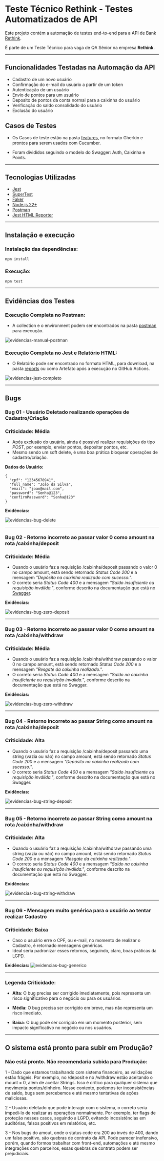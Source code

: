 # Teste Técnico Rethink - Testes Automatizados de API

Este projeto contém a automação de testes end-to-end para a API de Bank [Rethink](https://points-app-backend.vercel.app/docs).

É parte de um Teste Técnico para vaga de QA Sênior na empresa **Rethink**.

---

## Funcionalidades Testadas na Automação da API

- Cadastro de um novo usuário
- Confirmação do e-mail do usuário a partir de um token
- Autenticação de um usuário
- Envio de pontos para um usuário
- Deposito de pontos da conta normal para a caixinha do usuário
- Verificação do saldo consolidado do usuário
- Exclusão do usuário

## Casos de Testes 

- Os Casos de teste estão na pasta [features](./features), no formato Gherkin e prontos para serem usados com Cucumber.

- Foram divididos seguindo o modelo do Swagger: Auth, Caixinha e Points.

---

## Tecnologias Utilizadas

- [Jest](http://jestjs.io/)
- [SuperTest](https://www.npmjs.com/package/supertest)
- [Faker](https://fakerjs.dev/)
- [Node.js 22+](https://nodejs.org/en/download)
- [Postman](https://www.postman.com/)
- [Jest HTML Reporter](https://www.npmjs.com/package/jest-html-reporter)

---

## Instalação e execução

### Instalação das dependências:

```
npm install
```

### Execução:

```
npm test
```

---

## Evidências dos Testes

### Execução Completa no Postman:

- A collection e o environment podem ser encontrados na pasta [postman](./postman/) para execução.

![evidencias-manual-postman](./evidencias/testes/fluxo-completo-postman.gif)

### Execução Completa no Jest e Relatório HTML:

- O Relatório pode ser encontrado no formato HTML, para download, na pasta [reports](./reports/) ou como Artefato após a execução no GitHub Actions.

![evidencias-jest-completo](./evidencias/testes/fluxo-completo-jest.gif)

---

## Bugs

### Bug 01 - Usuário Deletado realizando operações de Cadastro/Criação
### Criticidade: Média

- Após exclusão do usuário, ainda é possível realizar requisições do tipo *POST*, por exemplo, enviar pontos, depositar pontos, etc.
- Mesmo sendo um soft delete, é uma boa prática bloquear operações de cadastro/criação.

**Dados do Usuário:**
```
{
  "cpf": "12345678941",
  "full_name": "João da Silva",
  "email": "joao@mail.com",
  "password": "Senha@123",
  "confirmPassword": "Senha@123"
}
```

**Evidências:**

![evidencias-bug-delete](./evidencias/bugs/bug-usuario-deletado.gif)

---

### Bug 02 - Retorno incorreto ao passar valor 0 como amount na rota /caixinha/deposit
### Criticidade: Média

- Quando o usuário faz a requisição /caixinha/deposit passando o valor 0 no campo amount, está sendo retornado *Status Code 200* e a mensagem *"Depósito na caixinha realizado com sucesso."*.
- O correto seria *Status Code 400* e a mensagem *"Saldo insuficiente ou requisição inválida."*, conforme descrito na documentação que está no [Swagger](https://points-app-backend.vercel.app/docs).

**Evidências:**

![evidencias-bug-zero-deposit](./evidencias/bugs/bug-caixinha-deposit-zero.gif)

---

### Bug 03 - Retorno incorreto ao passar valor 0 como amount na rota /caixinha/withdraw
### Criticidade: Média

- Quando o usuário faz a requisição /caixinha/withdraw passando o valor 0 no campo amount, está sendo retornado *Status Code 200* e a mensagem *"Resgate da caixinha realizado."*.
- O correto seria *Status Code 400* e a mensagem *"Saldo na caixinha insuficiente ou requisição inválida."*, conforme descrito na documentação que está no Swagger.

**Evidências:**

![evidencias-bug-zero-withdraw](./evidencias/bugs/bug-caixinha-withdraw-zero.gif)

---

### Bug 04 - Retorno incorreto ao passar String como amount na rota /caixinha/deposit
### Criticidade: Alta

- Quando o usuário faz a requisição /caixinha/deposit passando uma string (vazia ou não) no campo amount, está sendo retornado *Status Code 200* e a mensagem *"Depósito na caixinha realizado com sucesso."*.
- O correto seria *Status Code 400* e a mensagem *"Saldo insuficiente ou requisição inválida."*, conforme descrito na documentação que está no Swagger.

**Evidências:**

![evidencias-bug-string-deposit](./evidencias/bugs/bug-caixinha-deposit-string.gif)

---

### Bug 05 - Retorno incorreto ao passar String como amount na rota /caixinha/withdraw
### Criticidade: Alta

- Quando o usuário faz a requisição /caixinha/withdraw passando uma string (vazia ou não) no campo amount, está sendo retornado *Status Code 200* e a mensagem *"Resgate da caixinha realizado."*.
- O correto seria *Status Code 400* e a mensagem *"Saldo na caixinha insuficiente ou requisição inválida."*, conforme descrito na documentação que está no Swagger.

**Evidências:**

![evidencias-bug-string-withdraw](./evidencias/bugs/bug-caixinha-withdraw-string.gif)

---

### Bug 06 - Mensagem muito genérica para o usuário ao tentar realizar Cadastro
### Criticidade: Baixa

- Caso o usuário erre o CPF, ou e-mail, no momento de realizar o Cadastro, é retornado mensagens genéricas. 
- Ideal seria padronizar esses retornos, seguindo, claro, boas práticas da LGPD.

**Evidências:**
![evidencias-bug-generico](./evidencias/bugs/bug-msg-generica-cadastro.gif)

---

### Legenda Criticidade:

- **Alta**: O bug precisa ser corrigido imediatamente, pois representa um risco significativo para o negócio ou para os usuários.

- **Média**: O bug precisa ser corrigido em breve, mas não representa um risco imediato.

- **Baixa**: O bug pode ser corrigido em um momento posterior, sem impacto significativo no negócio ou nos usuários.

---

## O sistema está pronto para subir em Produção?

### Não está pronto. Não recomendaria subida para Produção:

1 - Dado que estamos trabalhando com sistema financeiro, as validações estão frágeis. Por exemplo, no /deposit e no /withdraw estão aceitando o mount = 0, além de aceitar Strings. Isso é crítico para qualquer sistema que movimenta pontos/dinheiro. Nesse contexto, podemos ter inconsistências de saldo, bugs sem percebemos e até mesmo tentativas de ações maliciosas.

2 - Usuário deletado que pode interagir com o sistema, o correto seria impedi-lo de realizar as operações normalmente. Por exemplo, ter flags de proteção nesses casos, seguindo a LGPD, evitando incosistências em auditórias, falsos positivos em relatórios, etc.

3 - Nos bugs do amout, onde o status code era 200 ao invés de 400, dando um falso positivo, são quebras de contrato da API. Pode parecer inofensivo, porém, quando formos trabalhar com front-end, automações e até mesmo integrações com parceiros, essas quebras de contrato podem ser prejudiciais.

